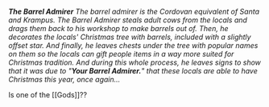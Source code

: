 _**The Barrel Admirer**_ _The barrel admirer is the Cordovan equivalent of Santa and Krampus._ _The Barrel Admirer steals adult cows from the locals and drags them back to his workshop to make barrels out of. Then, he decorates the locals' Christmas tree with barrels, included with a slightly offset star. And finally, he leaves chests under the tree with popular names on them so the locals can gift people items in a way more suited for Christmas tradition. And during this whole process, he leaves signs to show that it was due to "**Your Barrel Admirer.**" that these locals are able to have Christmas this year, once again..._

Is one of the [[Gods]]??